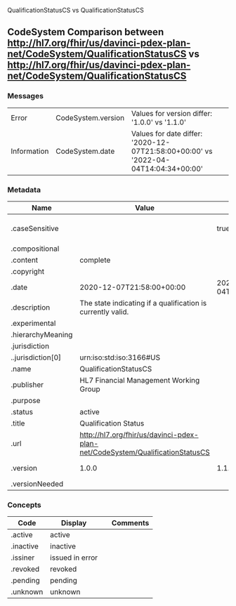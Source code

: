 ﻿

QualificationStatusCS vs QualificationStatusCS

## CodeSystem Comparison between http://hl7.org/fhir/us/davinci-pdex-plan-net/CodeSystem/QualificationStatusCS vs http://hl7.org/fhir/us/davinci-pdex-plan-net/CodeSystem/QualificationStatusCS

### Messages

|  |  |  |
| --- | --- | --- |
| Error | CodeSystem.version | Values for version differ: '1.0.0' vs '1.1.0' |
| Information | CodeSystem.date | Values for date differ: '2020-12-07T21:58:00+00:00' vs '2022-04-04T14:04:34+00:00' |

### Metadata

| Name | Value | | Comments |
| --- | --- | --- | --- |
| .caseSensitive |  | true | * Added the item 'true' |
| .compositional |  | |  |
| .content | complete | |  |
| .copyright |  | |  |
| .date | 2020-12-07T21:58:00+00:00 | 2022-04-04T14:04:34+00:00 | * Values Differ |
| .description | The state indicating if a qualification is currently valid. | |  |
| .experimental |  | |  |
| .hierarchyMeaning |  | |  |
| .jurisdiction |  | |  |
| ..jurisdiction[0] | urn:iso:std:iso:3166#US | |  |
| .name | QualificationStatusCS | |  |
| .publisher | HL7 Financial Management Working Group | |  |
| .purpose |  | |  |
| .status | active | |  |
| .title | Qualification Status | |  |
| .url | http://hl7.org/fhir/us/davinci-pdex-plan-net/CodeSystem/QualificationStatusCS | |  |
| .version | 1.0.0 | 1.1.0 | * Values Differ |
| .versionNeeded |  | |  |

### Concepts

| Code | Display | | Comments |
| --- | --- | --- | --- |
| .active | active | |  |
| .inactive | inactive | |  |
| .issiner | issued in error | |  |
| .revoked | revoked | |  |
| .pending | pending | |  |
| .unknown | unknown | |  |